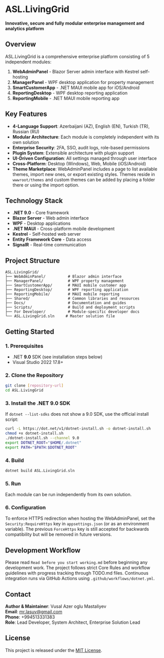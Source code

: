 # ASL.LivingGrid

**Innovative, secure and fully modular enterprise management and analytics platform**

## Overview

ASL.LivingGrid is a comprehensive enterprise platform consisting of 5 independent modules:

1. **WebAdminPanel** - Blazor Server admin interface with Kestrel self-hosting
2. **ManagerPanel** - WPF desktop application for property management
3. **SmartCustomerApp** - .NET MAUI mobile app for iOS/Android
4. **ReportingDesktop** - WPF desktop reporting application
5. **ReportingMobile** - .NET MAUI mobile reporting app

## Key Features

- **4-Language Support**: Azerbaijani (AZ), English (EN), Turkish (TR), Russian (RU)
- **Modular Architecture**: Each module is completely independent with its own solution
- **Enterprise Security**: 2FA, SSO, audit logs, role-based permissions
- **Plugin System**: Extensible architecture with plugin support
- **UI-Driven Configuration**: All settings managed through user interface
- **Cross-Platform**: Desktop (Windows), Web, Mobile (iOS/Android)
- **Theme Marketplace**: WebAdminPanel includes a page to list available themes,
  import new ones, or export existing styles. Themes reside in `wwwroot/themes`
  and custom themes can be added by placing a folder there or using the import
  option.

## Technology Stack

- **.NET 9.0** - Core framework
- **Blazor Server** - Web admin interface
- **WPF** - Desktop applications
- **.NET MAUI** - Cross-platform mobile development
- **Kestrel** - Self-hosted web server
- **Entity Framework Core** - Data access
- **SignalR** - Real-time communication

## Project Structure

```
ASL.LivingGrid/
├── WebAdminPanel/          # Blazor admin interface
├── ManagerPanel/           # WPF property management
├── SmartCustomerApp/       # MAUI mobile customer app
├── ReportingDesktop/       # WPF reporting application
├── ReportingMobile/        # MAUI mobile reporting
├── Shared/                 # Common libraries and resources
├── Docs/                   # Documentation and guides
├── Scripts/                # Build and deployment scripts
├── For Developer/          # Module-specific developer docs
└── ASL.LivingGrid.sln     # Master solution file
```

## Getting Started

### 1. Prerequisites

- .NET **9.0** SDK (see installation steps below)
- Visual Studio 2022 17.8+

### 2. Clone the Repository

```bash
git clone [repository-url]
cd ASL.LivingGrid
```

### 3. Install the .NET 9.0 SDK

If `dotnet --list-sdks` does not show a 9.0 SDK, use the official install script:

```bash
curl -L https://dot.net/v1/dotnet-install.sh -o dotnet-install.sh
chmod +x dotnet-install.sh
./dotnet-install.sh --channel 9.0
export DOTNET_ROOT="$HOME/.dotnet"
export PATH="$PATH:$DOTNET_ROOT"
```

### 4. Build

```bash
dotnet build ASL.LivingGrid.sln
```

### 5. Run

Each module can be run independently from its own solution.

### 6. Configuration

To enforce HTTPS redirection when hosting the WebAdminPanel, set the
`Security:RequireHttps` key in `appsettings.json` (or as an environment
variable). The previous `ForceHttps` key is still accepted for backwards
compatibility but will be removed in future versions.

## Development Workflow

Please read `Read before you start working.md` before beginning any development work. The project follows strict Core Rules and workflow guidelines with progress tracking through TODO.md files. Continuous integration runs via GitHub Actions using `.github/workflows/dotnet.yml`.

## Contact

**Author & Maintainer**: Vusal Azer oglu Mastaliyev  
**Email**: mr.lasuv@gmail.com  
**Phone**: +994513331383  
**Role**: Lead Developer, System Architect, Enterprise Solution Lead

## License

This project is released under the [MIT License](LICENSE.txt).
